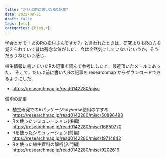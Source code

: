 ```yaml
---
title: "だいぶ前に書いたRの記事"
date: 2025-08-21
draft: false
tags: [etc]
categories: [blog,r]
---
```


学会とかで「あのRの松村さんですか?」と言われたときは，研究よりもRの方を覚えられていて昔は残念な気がした．
今は全然気にしていないというか，そうだろうねという感じ．

植生情報に書いていたRの記事を読んで参考にしたと，最近頂いたメールにあった．
そこで，だいぶ前に書いたRの記事を researchmap からダウンロードできるようにした．

- https://researchmap.jp/read0142280/misc    

個別の記事

- 植生研究でのRパッケージtidyverse使用のすすめ   https://researchmap.jp/read0142280/misc/50896498
- Rを使ったシミュレーション(後編)   https://researchmap.jp/read0142280/misc/16859770
- Rを使ったシミュレーション(前編)   https://researchmap.jp/read0142280/misc/19714842
- Rを使った植生資料の解析(入門編)   https://researchmap.jp/read0142280/misc/9202619

